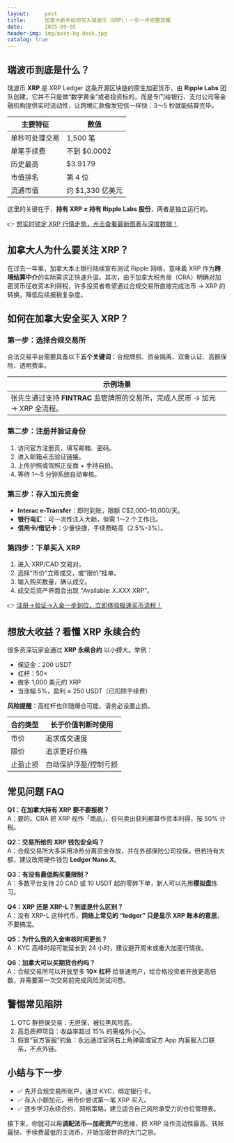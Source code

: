 ```yaml
---
layout:     post
title:      加拿大新手如何买入瑞波币（XRP）：一步一步完整攻略
date:       2025-09-05
header-img: img/post-bg-desk.jpg
catalog: true
---
```


## 瑞波币到底是什么？

瑞波币 **XRP** 是 XRP Ledger 这条开源区块链的原生加密货币，由 **Ripple Labs** 团队创建。它并不只是做“数字黄金”或者投资标的，而是专门给银行、支付公司等金融机构提供实时流动性，让跨境汇款像发短信一样快：3～5 秒就能结算完毕。

| 主要特征 | 数值 |
|---------|------|
| 单秒可处理交易 | 1,500 笔 |
| 单笔手续费 | 不到 $0.0002 |
| 历史最高 | $3.9179 |
| 市值排名 | 第 4 位 |
| 流通市值 | 约 $1,330 亿美元 |

这里的关键在于，**持有 XRP ≠ 持有 Ripple Labs 股份**，两者是独立运行的。

👉 [想实时锁定 XRP 行情走势，点击查看最新图表与深度数据！](https://okxdog.com/)

## 加拿大人为什么要关注 XRP？

在过去一年里，加拿大本土银行陆续宣布测试 Ripple 网络，意味着 XRP 作为**跨境结算中介**的实际需求正快速升温。其次，由于加拿大税务局（CRA）明确对加密货币征收资本利得税，许多投资者希望通过合规交易所直接完成法币 → XRP 的转换，降低后续报税复杂度。

## 如何在加拿大安全买入 XRP？

### 第一步：选择合规交易所

合法交易平台需要具备以下**五个关键词**：合规牌照、资金隔离、双重认证、高额保险、透明费率。

| 示例场景
|---------|
| 张先生通过支持 **FINTRAC** 监管牌照的交易所，完成人民币 → 加元 → XRP 全流程。|

### 第二步：注册并验证身份

1. 访问官方注册页，填写邮箱、密码。
2. 进入邮箱点击验证链接。
3. 上传护照或驾照正反面 + 手持自拍。
4. 等待 1～5 分钟系统自动审核。

### 第三步：存入加元资金

- **Interac e-Transfer**：即时到账，限额 C$2,000–10,000/天。
- **银行电汇**：可一次性注入大额，但需 1～2 个工作日。
- **信用卡/借记卡**：少量快捷，手续费略高（2.5%–3%）。

### 第四步：下单买入 XRP

1. 进入 XRP/CAD 交易对。
2. 选择“市价”立即成交，或“限价”挂单。
3. 输入购买数量，确认成交。
4. 成交后资产界面会出现 “Available: X.XXX XRP”。

👉 [注册→验证→入金一步到位，立即体验极速买币流程！](https://okxdog.com/)

## 想放大收益？看懂 XRP 永续合约

很多资深玩家会通过 **XRP 永续合约** 以小搏大。举例：

- 保证金：200 USDT
- 杠杆：50×
- 做多 1,000 美元的 XRP
- 当涨幅 5%，盈利 ≈ 250 USDT（已扣除手续费）

**风险提醒**：高杠杆也伴随爆仓可能，请务必设置止损。

| 合约类型 | 长于价值判断时使用 |
|----------|------------------|
| 市价 | 追求成交速度 |
| 限价 | 追求更好价格 |
| 止盈止损 | 自动保护浮盈/控制亏损 |

## 常见问题 FAQ

**Q1：在加拿大持有 XRP 要不要报税？**  
A：要的。CRA 把 XRP 视作「商品」，任何卖出获利都算作资本利得，按 50% 计税。

**Q2：交易所给的 XRP 钱包安全吗？**  
A：合规交易所大多采用冷热分离资金存放，并在外部保险公司投保。但若持有大额，建议改用硬件钱包 **Ledger Nano X**。

**Q3：有没有最低购买量限制？**  
A：多数平台支持 20 CAD 或 10 USDT 起的零碎下单，新人可以先用**模拟盘**练习。

**Q4：XRP 还是 XRP-L？到底是什么区别？**  
A：没有 XRP-L 这种代币，**网络上常见的 “ledger” 只是显示 XRP 账本的意思**，不要搞混。

**Q5：为什么我的入金审核时间更长？**  
A：KYC 高峰时段可能延长到 24 小时，建议避开周末或重大加密行情夜。

**Q6：加拿大可以买期货合约吗？**  
A：合规交易所可以开放至多 **10× 杠杆** 给普通用户，给合格投资者开放更高倍数，并需要第一次交易前完成风险测试问卷。

## 警惕常见陷阱

1. OTC 群担保交易：无担保，被拉黑风险高。  
2. 高息质押项目：收益率超过 15% 的需格外小心。  
3. 假冒“官方客服”钓鱼：永远通过官网右上角弹窗或官方 App 内客服入口联系，不点外链。  

## 小结与下一步

- ✅ 先开合规交易所账户，通过 KYC，绑定银行卡。  
- ✅ 存入小额加元，用市价尝试第一笔 XRP 买入。  
- ✅ 逐步学习永续合约、网格策略，建立适合自己风险承受力的仓位管理表。  

接下来，你就可以用**调配法币—加密资产**的思维，把 XRP 当作流动性最高、转账最快、手续费最低的主流币，开始加密世界的大门之旅。